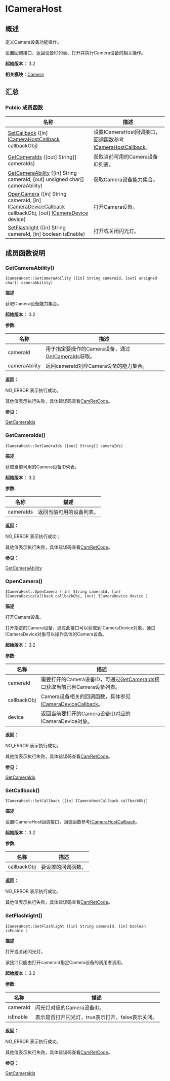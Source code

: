 # ICameraHost


## 概述

定义Camera设备功能操作。

设置回调接口、返回设备ID列表、打开并执行Camera设备的相关操作。

**起始版本：** 3.2

**相关模块：**[Camera](_camera_v10.md)


## 汇总


### Public 成员函数

| 名称 | 描述 | 
| -------- | -------- |
| [SetCallback](#setcallback) ([in] [ICameraHostCallback](interface_i_camera_host_callback_v10.md) callbackObj) | 设置ICameraHost回调接口，回调函数参考[ICameraHostCallback](interface_i_camera_host_callback_v10.md)。  | 
| [GetCameraIds](#getcameraids) ([out] String[] cameraIds) | 获取当前可用的Camera设备ID列表。  | 
| [GetCameraAbility](#getcameraability) ([in] String cameraId, [out] unsigned char[] cameraAbility) | 获取Camera设备能力集合。  | 
| [OpenCamera](#opencamera) ([in] String cameraId, [in] [ICameraDeviceCallback](interface_i_camera_device_callback_v10.md) callbackObj, [out] [ICameraDevice](interface_i_camera_device_v10.md) device) | 打开Camera设备。  | 
| [SetFlashlight](#setflashlight) ([in] String cameraId, [in] boolean isEnable) | 打开或关闭闪光灯。  | 


## 成员函数说明


### GetCameraAbility()

```
ICameraHost::GetCameraAbility ([in] String cameraId, [out] unsigned char[] cameraAbility)
```
**描述**

获取Camera设备能力集合。

**起始版本：** 3.2

**参数:**

| 名称 | 描述 | 
| -------- | -------- |
| cameraId | 用于指定要操作的Camera设备，通过[GetCameraIds](#getcameraids)获取。  | 
| cameraAbility | 返回cameraId对应Camera设备的能力集合。 | 

**返回：**

NO_ERROR 表示执行成功。

其他值表示执行失败，具体错误码查看[CamRetCode](_camera_v10.md#camretcode)。

**参见：**

[GetCameraIds](#getcameraids)


### GetCameraIds()

```
ICameraHost::GetCameraIds ([out] String[] cameraIds)
```
**描述**

获取当前可用的Camera设备ID列表。

**起始版本：** 3.2

**参数:**

| 名称 | 描述 | 
| -------- | -------- |
| cameraIds | 返回当前可用的设备列表。 | 

**返回：**

NO_ERROR 表示执行成功；

其他值表示执行失败，具体错误码查看[CamRetCode](_camera_v10.md#camretcode)。

**参见：**

[GetCameraAbility](#getcameraability)


### OpenCamera()

```
ICameraHost::OpenCamera ([in] String cameraId, [in] ICameraDeviceCallback callbackObj, [out] ICameraDevice device )
```
**描述**

打开Camera设备。

打开指定的Camera设备，通过此接口可以获取到ICameraDevice对象，通过ICameraDevice对象可以操作具体的Camera设备。

**起始版本：** 3.2

**参数:**

| 名称 | 描述 | 
| -------- | -------- |
| cameraId | 需要打开的Camera设备ID，可通过[GetCameraIds](#getcameraids)接口获取当前已有Camera设备列表。  | 
| callbackObj | Camera设备相关的回调函数，具体参见[ICameraDeviceCallback](interface_i_camera_device_callback_v10.md)。  | 
| device | 返回当前要打开的Camera设备ID对应的ICameraDevice对象。 | 

**返回：**

NO_ERROR 表示执行成功。

其他值表示执行失败，具体错误码查看[CamRetCode](_camera_v10.md#camretcode)。

**参见：**

[GetCameraIds](#getcameraids)


### SetCallback()

```
ICameraHost::SetCallback ([in] ICameraHostCallback callbackObj)
```
**描述**

设置ICameraHost回调接口，回调函数参考[ICameraHostCallback](interface_i_camera_host_callback_v10.md)。

**起始版本：** 3.2

**参数:**

| 名称 | 描述 | 
| -------- | -------- |
| callbackObj | 要设置的回调函数。 | 

**返回：**

NO_ERROR 表示执行成功。

其他值表示执行失败，具体错误码查看[CamRetCode](_camera_v10.md#camretcode)。


### SetFlashlight()

```
ICameraHost::SetFlashlight ([in] String cameraId, [in] boolean isEnable )
```
**描述**

打开或关闭闪光灯。

该接口只能由打开cameraId指定Camera设备的调用者调用。

**起始版本：** 3.2

**参数:**

| 名称 | 描述 | 
| -------- | -------- |
| cameraId | 闪光灯对应的Camera设备ID。  | 
| isEnable | 表示是否打开闪光灯，true表示打开，false表示关闭。 | 

**返回：**

NO_ERROR 表示执行成功。

其他值表示执行失败，具体错误码查看[CamRetCode](_camera_v10.md#camretcode)。

**参见：**

[GetCameraIds](#getcameraids)
